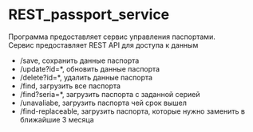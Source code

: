 # REST_passport_service

Программа предоставляет сервис управления паспортами.  
Сервис предоставляет REST API для доступа к данным

- /save, сохранить данные паспорта
- /update?id=*, обновить данные паспорта
- /delete?id=*, удалить данные паспорта
- /find, загрузить все паспорта
- /find?seria=*, загрузить паспорта с заданной серией
- /unavaliabe, загрузить паспорта чей срок вышел
- /find-replaceable, загрузить паспорта, которые нужно заменить в ближайшие 3 месяца